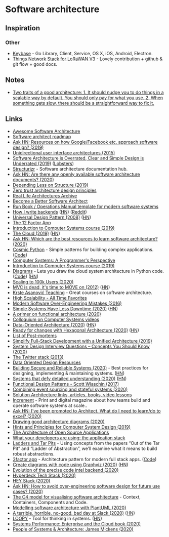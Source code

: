 # Software architecture

## Inspiration

### Other

* [Keybase](https://github.com/keybase/client) - Go Library, Client, Service, OS X, iOS, Android, Electron.
* [Things Network Stack for LoRaWAN V3](https://github.com/TheThingsNetwork/lorawan-stack) - Lovely contribution + github & git flow + good docs.

## Notes

* [Two traits of a good architecture: 1. It should nudge you to do things in a scalable way by default. You should only pay for what you use. 2. When something gets slow, there should be a straightforward way to fix it.](https://twitter.com/dan_abramov/status/1251864460526006273)

## Links

* [Awesome Software Architecture](https://github.com/simskij/awesome-software-architecture)
* [Software architect roadmap](https://github.com/AlaaAttya/software-architect-roadmap)
* [Ask HN: Resources on how Google/Facebook etc. approach software design? \(2019\)](https://news.ycombinator.com/item?id=20039164)
* [Unidirectional user interface architectures \(2015\)](https://staltz.com/unidirectional-user-interface-architectures.html)
* [Software Architecture is Overrated, Clear and Simple Design is Underrated \(2019\)](https://blog.pragmaticengineer.com/software-architecture-is-overrated/) \([Lobsters](https://lobste.rs/s/n4vihh/software_architecture_is_overrated)\)
* [Structurizr](https://structurizr.com/) - Software architecture documentation hub.
* [Ask HN: Are there any openly available software architecture documents? \(2020\)](https://news.ycombinator.com/item?id=22011743)
* [Depending Less on Structure \(2019\)](https://lmatteis.github.io/depending-less-on-structure/)
* [Zero trust architecture design principles](https://github.com/ukncsc/zero-trust-architecture)
* [Real Life Architectures Archive](https://www.8bitmen.com/category/real-life-architectures/)
* [Become a Better Software Architect](https://github.com/justinamiller/SoftwareArchitect)
* [Run Book / Operations Manual template for modern software systems](https://github.com/SkeltonThatcher/run-book-template)
* [How I write backends](https://github.com/fpereiro/backendlore) \([HN](https://news.ycombinator.com/item?id=22106482)\) \([Reddit](https://www.reddit.com/r/programming/comments/es7uej/how_i_write_backends/)\)
* [Universal Design Pattern \(2008\)](http://steve-yegge.blogspot.com/2008/10/universal-design-pattern.html) \([HN](https://news.ycombinator.com/item?id=337746)\)
* [The 12 Factor App](https://12factor.net)
* [Introduction to Computer Systems course \(2019\)](https://www.cs.cmu.edu/afs/cs/academic/class/15213-f19/www/)
* [The Cloud \(2019\)](https://txt.black/~jack/cloud.txt) \([HN](https://news.ycombinator.com/item?id=20639359)\)
* [Ask HN: Which are the best resources to learn software architecture? \(2020\)](https://news.ycombinator.com/item?id=22202769)
* [Cosmic Python](https://www.cosmicpython.com/) - Simple patterns for building complex applications. \([Code](https://github.com/cosmicpython/book)\)
* [Computer Systems: A Programmer's Perspective](https://csapp.cs.cmu.edu/)
* [Introduction to Computer Systems course \(2019\)](https://www.cs.cmu.edu/afs/cs.cmu.edu/academic/class/15213-f19/www/schedule.html)
* [Diagrams](https://diagrams.mingrammer.com/) - Lets you draw the cloud system architecture in Python code. \([Code](https://github.com/mingrammer/diagrams)\) \([HN](https://news.ycombinator.com/item?id=23154846)\)
* [Scaling to 100k Users \(2020\)](https://alexpareto.com/scalability/systems/2020/02/03/scaling-100k.html)
* [MVC is dead, it's time to MOVE on \(2012\)](https://cirw.in/blog/time-to-move-on) \([HN](https://news.ycombinator.com/item?id=22357456)\)
* [Krste Asanović Teaching](https://people.eecs.berkeley.edu/~krste/teaching.html) - Great courses on software architecture.
* [High Scalability - All Time Favorites](http://highscalability.com/all-time-favorites/)
* [Modern Software Over-Engineering Mistakes \(2016\)](https://medium.com/@rdsubhas/10-modern-software-engineering-mistakes-bc67fbef4fc8)
* [Simple Systems Have Less Downtime \(2020\)](https://www.gkogan.co/blog/simple-systems/?r=0) \([HN](https://news.ycombinator.com/item?id=22471355)\)
* [A primer on functional architecture \(2020\)](https://increment.com/software-architecture/primer-on-functional-architecture/)
* [Colloquium on Computer Systems videos](https://www.youtube.com/playlist?list=PLoROMvodv4rMWw6rRoeSpkiseTHzWj6vu)
* [Data-Oriented Architecture \(2020\)](https://blog.eyas.sh/2020/03/data-oriented-architecture/) \([HN](https://news.ycombinator.com/item?id=22519974)\)
* [Ready for changes with Hexagonal Architecture \(2020\)](https://netflixtechblog.com/ready-for-changes-with-hexagonal-architecture-b315ec967749) \([HN](https://news.ycombinator.com/item?id=22540610)\)
* [List of Post-mortems](https://github.com/danluu/post-mortems)
* [Simplify Full-Stack Development with a Unified Architecture \(2019\)](https://liaison.dev/blog/articles/Simplify-Full-Stack-Development-with-a-Unified-Architecture-187fr1)
* [System Design Interview Questions – Concepts You Should Know \(2020\)](https://www.freecodecamp.org/news/systems-design-for-interviews/)
* [The Twitter stack \(2013\)](https://blog.oskarsson.nu/post/40196324612/the-twitter-stack)
* [Data Oriented Design Resources](https://github.com/dbartolini/data-oriented-design)
* [Building Secure and Reliable Systems \(2020\)](https://landing.google.com/sre/books/) - Best practices for designing, implementing & maintaining systems. \([HN](https://news.ycombinator.com/item?id=22815453)\)
* [Systems that defy detailed understanding \(2020\)](https://blog.nelhage.com/post/systems-that-defy-understanding/) \([HN](https://news.ycombinator.com/item?id=22833601)\)
* [Functional Design Patterns - Scott Wlaschin \(2017\)](https://www.youtube.com/watch?v=srQt1NAHYC0)
* [Combining event sourcing and stateful systems \(2020\)](https://stitcher.io/blog/combining-event-sourcing-and-stateful-systems)
* [Solution Architecture links, articles, books, video lessons](https://github.com/unlight/solution-architecture)
* [Increment](https://increment.com/) - Print and digital magazine about how teams build and operate software systems at scale..
* [Ask HN: I've been promoted to Architect. What do I need to learn/do to excel? \(2020\)](https://news.ycombinator.com/item?id=23152092)
* [Drawing good architecture diagrams \(2020\)](https://www.ncsc.gov.uk/blog-post/drawing-good-architecture-diagrams)
* [Hints and Principles for Computer System Design \(2019\)](https://www.microsoft.com/en-us/research/publication/hints-and-principles-for-computer-system-design-3/)
* [The Architecture of Open Source Applications](https://aosabook.org/en/index.html)
* [What your developers are using: the application stack](https://technically.dev/posts/what-your-developers-are-using.html)
* [Ladders and Tar Pits](https://yak.sh/ladders/) - Using concepts from the papers “Out of the Tar Pit” and “Ladder of Abstraction”, we’ll examine what it means to build robust abstractions.
* [3factor app](https://3factor.app/) - Architecture pattern for modern full stack apps. \([Code](https://github.com/hasura/3factor)\)
* [Create diagrams with code using Graphviz \(2020\)](https://ncona.com/2020/06/create-diagrams-with-code-using-graphviz/) \([HN](https://news.ycombinator.com/item?id=23475225)\)
* [Evolution of the precise code intel backend \(2020\)](https://about.sourcegraph.com/blog/evolution-of-the-precise-code-intel-backend)
* [Hyperdeck Tech Stack \(2020\)](https://blog.hyperdeck.io/posts/2020-6-15-the-hyperdeck-tech-stack.html)
* [HEY Stack \(2020\)](https://twitter.com/dhh/status/1275901955995385856)
* [Ask HN: How to avoid over-engineering software design for future use cases? \(2020\)](https://news.ycombinator.com/item?id=23612415)
* [The C4 model for visualising software architecture](https://c4model.com/) - Context, Containers, Components and Code.
* [Modelling software architecture with PlantUML \(2020\)](https://dev.to/simonbrown/modelling-software-architecture-with-plantuml-56fc)
* [A terrible, horrible, no-good, bad day at Slack \(2020\)](https://slack.engineering/a-terrible-horrible-no-good-very-bad-day-at-slack-dfe05b485f82) \([HN](https://news.ycombinator.com/item?id=23755843)\)
* [LOOPY](https://ncase.me/loopy/) - Tool for thinking in systems. \([HN](https://news.ycombinator.com/item?id=23765297)\)
* [Systems Performance: Enterprise and the Cloud book \(2020\)](http://www.brendangregg.com/blog/2020-07-15/systems-performance-2nd-edition.html)
* [People of Systems & Architecture: James Mickens \(2020\)](https://www.sigops.org/2020/people-of-systems-architecture-james-mickens/)

